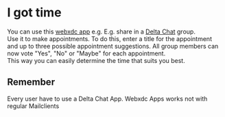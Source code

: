 # I got time

  You can use this [webxdc app](https://github.com/webxdc) e.g.  E.g. share in a [Delta Chat](https://github.com/deltachat/) group.
  <br>
 Use it to make appointments.
 To do this, enter a title for the appointment and up to three possible appointment suggestions.  All group members can now vote "Yes", "No" or "Maybe" for each appointment.<br>This way you can easily determine the time that suits you best.

## Remember
Every user have to use a Delta Chat App. Webxdc Apps works not with regular Mailclients